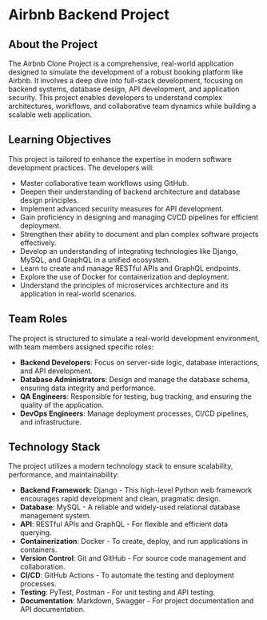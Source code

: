 # Airbnb Backend Project

## About the Project

The Airbnb Clone Project is a comprehensive, real-world application designed to simulate the development of a robust booking platform like Airbnb. It involves a deep dive into full-stack development, focusing on backend systems, database design, API development, and application security. This project enables developers to understand complex architectures, workflows, and collaborative team dynamics while building a scalable web application.

## Learning Objectives

This project is tailored to enhance the expertise in modern software development practices. The developers will:

- Master collaborative team workflows using GitHub.
- Deepen their understanding of backend architecture and database design principles.
- Implement advanced security measures for API development.
- Gain proficiency in designing and managing CI/CD pipelines for efficient deployment.
- Strengthen their ability to document and plan complex software projects effectively.
- Develop an understanding of integrating technologies like Django, MySQL, and GraphQL in a unified ecosystem.
- Learn to create and manage RESTful APIs and GraphQL endpoints.
- Explore the use of Docker for containerization and deployment.
- Understand the principles of microservices architecture and its application in real-world scenarios.

## Team Roles

The project is structured to simulate a real-world development environment, with team members assigned specific roles:

- **Backend Developers**: Focus on server-side logic, database interactions, and API development.
- **Database Administrators**: Design and manage the database schema, ensuring data integrity and performance.
- **QA Engineers**: Responsible for testing, bug tracking, and ensuring the quality of the application.
- **DevOps Engineers**: Manage deployment processes, CI/CD pipelines, and infrastructure.

## Technology Stack

The project utilizes a modern technology stack to ensure scalability, performance, and maintainability:

- **Backend Framework**: Django - This high-level Python web framework encourages rapid development and clean, pragmatic design.
- **Database**: MySQL - A reliable and widely-used relational database management system.
- **API**: RESTful APIs and GraphQL - For flexible and efficient data querying.
- **Containerization**: Docker - To create, deploy, and run applications in containers.
- **Version Control**: Git and GitHub - For source code management and collaboration.
- **CI/CD**: GitHub Actions - To automate the testing and deployment processes.
- **Testing**: PyTest, Postman - For unit testing and API testing.
- **Documentation**: Markdown, Swagger - For project documentation and API documentation.